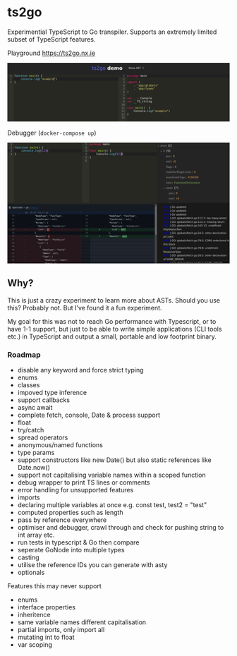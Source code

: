 # ts2go

Experimential TypeScript to Go transpiler. Supports an extremely limited subset of TypeScript features.

Playground
https://ts2go.nx.ie

![](https://github.com/leona/ts2go/blob/master/assets/playground.png?raw=true)

Debugger (`docker-compose up`)

![](https://github.com/leona/ts2go/blob/master/assets/debugger.png?raw=true)

## Why?

This is just a crazy experiment to learn more about ASTs. Should you use this? Probably not. But I've found it a fun experiment.

My goal for this was not to reach Go performance with Typescript, or to have 1-1 support, but just to be able to write simple applications (CLI tools etc.) in TypeScript and output a small, portable and low footprint binary.


### Roadmap
- disable any keyword and force strict typing
- enums
- classes
- impoved type inference
- support callbacks
- async await
- complete fetch, console, Date & process support
- float
- try/catch
- spread operators
- anonymous/named functions
- type params
- support constructors like new Date() but also static references like Date.now()
- support not capitalising variable names within a scoped function
- debug wrapper to print TS lines or comments
- error handling for unsupported features
- imports
- declaring multiple variables at once e.g. const test, test2 = "test"
- computed properties such as length
- pass by reference everywhere
- optimiser and debugger, crawl through and check for pushing string to int array etc.
- run tests in typescript & Go then compare
- seperate GoNode into multiple types
- casting
- utilise the reference IDs you can generate with asty
- optionals

Features this may never support
- enums
- interface properties
- inheritence
- same variable names different capitalisation
- partial imports, only import all
- mutating int to float
- var scoping
